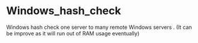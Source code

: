 # Windows_hash_check
Windows hash check one server to many remote Windows servers . (It can be improve as it will run out of RAM usage eventually)
